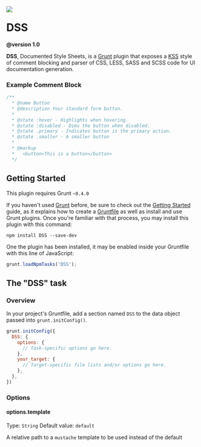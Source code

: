 <img src="http://f.cl.ly/items/1J353X3U172A1u3r2K3b/dss-logo.png" style="float:left;">

DSS
===

**@version 1.0**

**DSS**, Documented Style Sheets, is a [Grunt](http://gruntjs.com) plugin that exposes a [KSS](https://github.com/kneath/kss) style of comment blocking and parser of CSS, LESS, SASS and SCSS code for UI documentation generation.

### Example Comment Block

```css
/**
  * @name Button
  * @description Your standard form button.
  * 
  * @state :hover - Highlights when hovering.
  * @state :disabled - Dims the button when disabled.
  * @state .primary - Indicates button is the primary action.
  * @state .smaller - A smaller button
  * 
  * @markup
  *   <button>This is a button</button>
  */ 
````

## Getting Started
This plugin requires Grunt `~0.4.0`

If you haven't used [Grunt](http://gruntjs.com/) before, be sure to check out the [Getting Started](http://gruntjs.com/getting-started) guide, as it explains how to create a [Gruntfile](http://gruntjs.com/sample-gruntfile) as well as install and use Grunt plugins. Once you're familiar with that process, you may install this plugin with this command:

```shell
npm install DSS --save-dev
```

One the plugin has been installed, it may be enabled inside your Gruntfile with this line of JavaScript:

```js
grunt.loadNpmTasks('DSS');
```

## The "DSS" task

### Overview
In your project's Gruntfile, add a section named `DSS` to the data object passed into `grunt.initConfig()`.

```js
grunt.initConfig({
  DSS: {
    options: {
      // Task-specific options go here.
    },
    your_target: {
      // Target-specific file lists and/or options go here.
    },
  },
})
```

### Options

#### options.template
Type: `String`
Default value: `default`

A relative path to a `mustache` template to be used instead of the default
